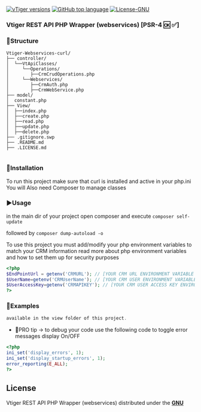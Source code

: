 <a href="https://wiki.vtiger.com/index.php/Webservices_tutorials" rel="nofollow"><img src="https://camo.githubusercontent.com/4fd72570634024a3402a0957991e1c51bc390484/68747470733a2f2f696d672e736869656c64732e696f2f62616467652f7654696765722d352e78253230253743253230362e78253230253743253230372e782d677265656e2e7376673f6d61784167653d33363030" alt="vTiger versions" data-canonical-src="https://img.shields.io/badge/vTiger-5.x%20%7C%206.x%20%7C%207.x-green.svg?maxAge=3600" style="max-width:100%;"></a>
<a href="https://github.com/Kayoti/Vtiger-API-PHP/search?l=php"><img src="https://camo.githubusercontent.com/3d8c1d5ee8f63ce8431af1865f4ad465d53e2872/68747470733a2f2f696d672e736869656c64732e696f2f6769746875622f6c616e6775616765732f746f702f73616c61726f732f76747773636c69622d7068702e7376673f6d61784167653d33363030" alt="GitHub top language" data-canonical-src="https://img.shields.io/github/languages/top/salaros/vtwsclib-php.svg?maxAge=3600" style="max-width:100%;"></a>
<a href="https://github.com/Kayoti/Vtiger-API-PHP/blob/master/LICENSE.md"><img src="https://img.shields.io/badge/License-GNU-blue" alt="License-GNU" data-canonical-src="https://img.shields.io/badge/License-GNU-blue?maxAge=3600" style="max-width:100%;"></a>
### Vtiger REST API PHP Wrapper (webservices) [PSR-4 🆗 ✅]
### 📂Structure
```
Vtiger-Webservices-curl/
├── controller/
│  └──VtApiClasses/
│     └──Operations/
│        ├──CrmCrudOperations.php
│     └──Webservices/
│        ├──CrmAuth.php
│        ├──CrmWebService.php
├── model/
│  constant.php
├── View/
│  ├──index.php
│  ├──create.php
│  ├──read.php
│  ├──update.php
│  ├──delete.php
├── .gitignore.swp
├── .README.md
├── .LICENSE.md


```		
### 💾Installation
To run this project make sure that curl is installed and active in your php.ini
You will Also need Composer to manage classes

### ▶️Usage
in the main dir of your project open composer and execute ```composer self-update```

followed by ```composer dump-autoload -o ```

To use this project you must add/modify your php environment variables to match your CRM information read more about php environment variables and how to set them up for security purposes
```php
<?php
$EndPointUrl = getenv('CRMURL'); // [YOUR CRM URL ENVIRONMENT VARIABLE HERE] YOUR URL MUST END WITH /webservice.php eg(http://example.com/vtigercrm/webservice.php)
$UserName=getenv('CRMUserName'); // [YOUR CRM USER ENVIRONMENT VARIABLE HERE]
$UserAccessKey=getenv('CRMAPIKEY'); // [YOUR CRM USER ACCESS KEY ENVIRONMENT VARIABLE HERE]
?>
```
### 📜Examples
```php
available in the view folder of this project.
```
* 💪PRO tip -> to debug your code use the following code to toggle error messages display On/OFF
```php
<?php
ini_set('display_errors', 1);
ini_set('display_startup_errors', 1);
error_reporting(E_ALL);
?>
```
## License

Vtiger REST API PHP Wrapper (webservices) distributed under the
[**GNU**](https://github.com/Kayoti/Vtiger-API-PHP/blob/master/LICENSE.md)
